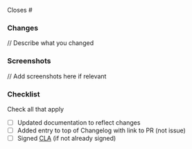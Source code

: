 Closes #

### Changes

// Describe what you changed

### Screenshots

// Add screenshots here if relevant

### Checklist
Check all that apply

- [ ] Updated documentation to reflect changes
- [ ] Added entry to top of Changelog with link to PR (not issue)
- [ ] Signed [CLA](https://influxdata.com/community/cla/) (if not already signed)
